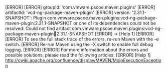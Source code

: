 [ERROR] 
[ERROR] groupId: 'com.vmware.pscoe.maven.plugins'
[ERROR] artifactId: 'vcd-ng-package-maven-plugin'
[ERROR] version: '2.31.1-SNAPSHOT': Plugin com.vmware.pscoe.maven.plugins:vcd-ng-package-maven-plugin:2.31.1-SNAPSHOT or one of its dependencies could not be resolved: Could not find artifact com.vmware.pscoe.maven.plugins:vcd-ng-package-maven-plugin:jar:2.31.1-SNAPSHOT
[ERROR] -> [Help 1]
[ERROR] 
[ERROR] To see the full stack trace of the errors, re-run Maven with the -e switch.
[ERROR] Re-run Maven using the -X switch to enable full debug logging.
[ERROR] 
[ERROR] For more information about the errors and possible solutions, please read the following articles:
[ERROR] [Help 1] http://cwiki.apache.org/confluence/display/MAVEN/MojoExecutionException
